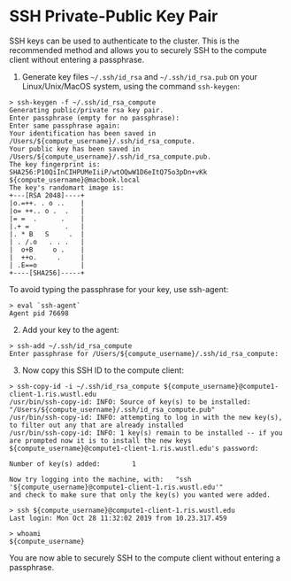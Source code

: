 


# SSH Private-Public Key Pair

SSH keys can be used to authenticate to the cluster. This is the recommended method and allows you to securely SSH to the compute client without entering a passphrase.

1. Generate key files `~/.ssh/id_rsa` and `~/.ssh/id_rsa.pub` on your Linux/Unix/MacOS system, using the command `ssh-keygen`:

```
> ssh-keygen -f ~/.ssh/id_rsa_compute
Generating public/private rsa key pair.
Enter passphrase (empty for no passphrase):
Enter same passphrase again:
Your identification has been saved in /Users/${compute_username}/.ssh/id_rsa_compute.
Your public key has been saved in /Users/${compute_username}/.ssh/id_rsa_compute.pub.
The key fingerprint is:
SHA256:P10QiInCIHPUMeIiiP/wtOQwW1D6eItQ75o3pDn+vKk ${compute_username}@macbook.local
The key's randomart image is:
+---[RSA 2048]----+
|o.=++. . o ..    |
|o= ++.. o .  .   |
|= =  .      .    |
|.+ =         .   |
|. * B   S     .  |
| . /.o   . . .   |
|  o+B     o .    |
|  ++o.     .     |
| .E==o           |
+----[SHA256]-----+
```

To avoid typing the passphrase for your key, use ssh-agent:

```
> eval `ssh-agent`
Agent pid 76698
```

2. Add your key to the agent:

```
> ssh-add ~/.ssh/id_rsa_compute
Enter passphrase for /Users/${compute_username}/.ssh/id_rsa_compute:
```

3. Now copy this SSH ID to the compute client:

```
> ssh-copy-id -i ~/.ssh/id_rsa_compute ${compute_username}@compute1-client-1.ris.wustl.edu
/usr/bin/ssh-copy-id: INFO: Source of key(s) to be installed: "/Users/${compute_username}/.ssh/id_rsa_compute.pub"
/usr/bin/ssh-copy-id: INFO: attempting to log in with the new key(s), to filter out any that are already installed
/usr/bin/ssh-copy-id: INFO: 1 key(s) remain to be installed -- if you are prompted now it is to install the new keys
${compute_username}@compute1-client-1.ris.wustl.edu's password:

Number of key(s) added:        1

Now try logging into the machine, with:   "ssh '${compute_username}@compute1-client-1.ris.wustl.edu'"
and check to make sure that only the key(s) you wanted were added.
```

```
> ssh ${compute_username}@compute1-client-1.ris.wustl.edu
Last login: Mon Oct 28 11:32:02 2019 from 10.23.317.459

> whoami
${compute_username}
```

You are now able to securely SSH to the compute client without entering a passphrase.
